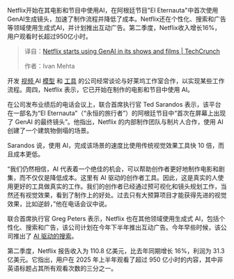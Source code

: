 
<!--
title: Netflix开始在其节目和电影中使用 GenAI
cover: https://techcrunch.com/wp-content/uploads/2023/02/GettyImages-1240099721.jpeg?resize=1200,800
summary: Netflix开始在其电影和节目中使用AI，在阿根廷节目"El Eternauta"中首次使用GenAI生成镜头，加速了制作流程并降低了成本。Netflix还在个性化、搜索和广告等领域使用生成式AI，并计划推出互动广告。第二季度，Netflix收入增长16%，用户观看时长超过950亿小时。
-->

Netflix开始在其电影和节目中使用AI，在阿根廷节目"El Eternauta"中首次使用GenAI生成镜头，加速了制作流程并降低了成本。Netflix还在个性化、搜索和广告等领域使用生成式AI，并计划推出互动广告。第二季度，Netflix收入增长16%，用户观看时长超过950亿小时。

> 译自：[Netflix starts using GenAI in its shows and films | TechCrunch](https://techcrunch.com/2025/07/18/netflix-starts-using-genai-in-its-shows-and-films/)
> 
> 作者：Ivan Mehta

开发 [视频 ](https://techcrunch.com/2025/04/03/runway-best-known-for-its-video-generating-models-raises-308m/) AI [模型](https://techcrunch.com/2025/05/15/hedra-the-app-used-to-make-talking-baby-podcasts-raises-32m-from-a16z/) 和 [工具](https://techcrunch.com/2025/04/28/ai-animation-startup-cheehoo-lands-10m-funding-from-greycroft/) 的公司经常谈论与好莱坞工作室合作，以实现某些工作流程。周四，Netflix 表示，它已开始在制作的电影和节目中使用 AI。

在公司发布业绩后的电话会议上，联合首席执行官 Ted Sarandos 表示，该平台在一部名为“El Eternauta”（“永恒的旅行者”）的阿根廷节目中“首次在屏幕上出现了 GenAI 的最终镜头”。他指出，Netflix 的内部制作团队与制片人合作，使用 AI 创建了一个建筑物倒塌的场景。

Sarandos 说，使用 AI，完成该场景的速度比使用传统视觉效果工具快 10 倍，而且成本更低。

“我们仍然相信，AI 代表着一个绝佳的机会，可以帮助创作者更好地制作电影和剧集，而不仅仅是降低成本。这里有 AI 驱动的创作者工具。因此，这是真实的人使用更好的工具做真实的工作。我们的创作者已经通过预可视化和镜头规划工作，当然还有视觉效果，看到了制作上的好处。过去只有大预算项目才能获得先进的视觉效果，比如逆龄，”他在电话会议中说。

联合首席执行官 Greg Peters 表示，Netflix 也在其他领域使用生成式 AI，包括个性化、搜索和广告，该公司计划在今年下半年推出互动广告。今年早些时候，该公司推出了 [AI 驱动的搜索](https://techcrunch.com/2025/05/07/netflix-debuts-its-generative-ai-powered-search-tool/)。

第二季度，Netflix 报告收入为 110.8 亿美元，比去年同期增长 16%，利润为 31.3 亿美元。它指出，用户在 2025 年上半年观看了超过 950 亿小时的内容，其中非英语标题占其所有观看次数的三分之一。
